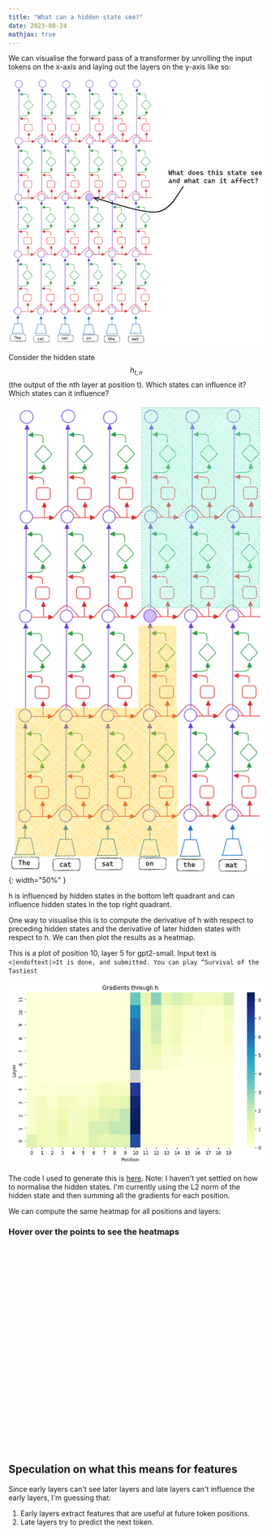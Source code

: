 ```yaml
---
title: "What can a hidden state see?"
date: 2023-08-24
mathjax: true
---
```


We can visualise the forward pass of a transformer by unrolling the input tokens on the x-axis and laying out the layers on the y-axis like so:

![unrolled](/assets/visibility/transformer_diagram_2.png)

Consider the hidden state $$ h_{t, n} $$ (the output of the nth layer at position t). Which states can influence it? Which states can it influence?

![unrolled3](/assets/visibility/transformer_diagram_3.png){: width="50%" }

h is influenced by hidden states in the bottom left quadrant and can influence hidden states in the top right quadrant.

One way to visualise this is to compute the derivative of h with respect to preceding hidden states and the derivative of later hidden states with respect to h. We can then plot the results as a heatmap.

This is a plot of position 10, layer 5 for gpt2-small. Input text is ```<|endoftext|>It is done, and submitted. You can play “Survival of the Tastiest ```

![heatmap of 1 sample](/assets/visibility/1_sample.png)

The code I used to generate this is [here](https://github.com/slavachalnev/visibility). Note: I haven't yet settled on how to normalise the hidden states. I'm currently using the L2 norm of the hidden state and then summing all the gradients for each position.

We can compute the same heatmap for all positions and layers:


<div id="html" markdown="0">
<script src="https://cdn.plot.ly/plotly-latest.min.js"></script>
<script src="/assets/visibility/vis_script_1.js"></script>

<h3>Hover over the points to see the heatmaps</h3>
<div id="heatmap-container" style="width: 500px; height: 400px;">
    <div id="heatmaps"></div>
</div>
</div>


## Speculation on what this means for features

Since early layers can't see later layers and late layers can't influence the early layers, I'm guessing that:

1. Early layers extract features that are useful at future token positions.
2. Late layers try to predict the next token.

